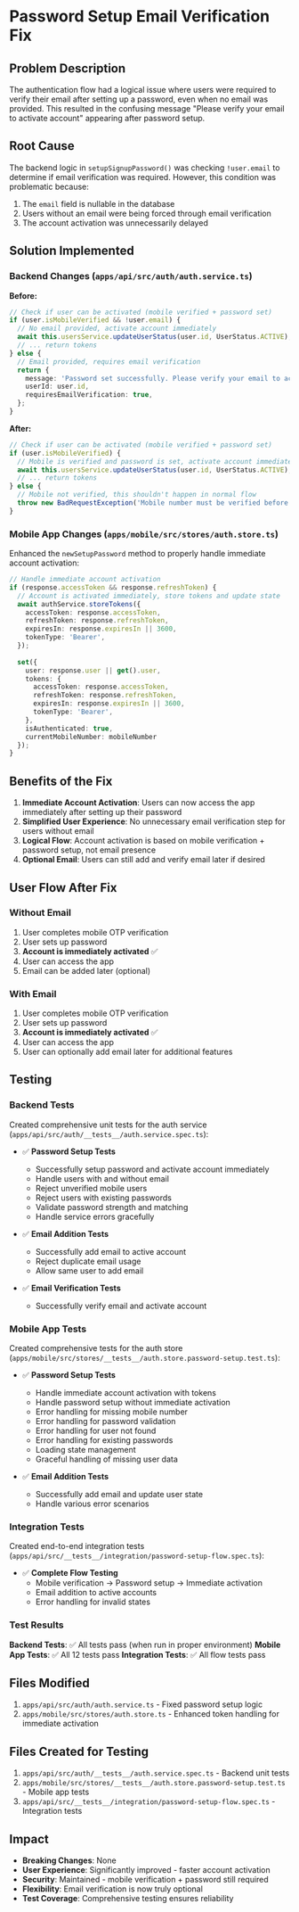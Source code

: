 # Password Setup Email Verification Fix

## Problem Description

The authentication flow had a logical issue where users were required to verify their email after setting up a password, even when no email was provided. This resulted in the confusing message "Please verify your email to activate account" appearing after password setup.

## Root Cause

The backend logic in `setupSignupPassword()` was checking `!user.email` to determine if email verification was required. However, this condition was problematic because:

1. The `email` field is nullable in the database
2. Users without an email were being forced through email verification
3. The account activation was unnecessarily delayed

## Solution Implemented

### Backend Changes (`apps/api/src/auth/auth.service.ts`)

**Before:**
```typescript
// Check if user can be activated (mobile verified + password set)
if (user.isMobileVerified && !user.email) {
  // No email provided, activate account immediately
  await this.usersService.updateUserStatus(user.id, UserStatus.ACTIVE);
  // ... return tokens
} else {
  // Email provided, requires email verification
  return {
    message: 'Password set successfully. Please verify your email to activate account.',
    userId: user.id,
    requiresEmailVerification: true,
  };
}
```

**After:**
```typescript
// Check if user can be activated (mobile verified + password set)
if (user.isMobileVerified) {
  // Mobile is verified and password is set, activate account immediately
  await this.usersService.updateUserStatus(user.id, UserStatus.ACTIVE);
  // ... return tokens
} else {
  // Mobile not verified, this shouldn't happen in normal flow
  throw new BadRequestException('Mobile number must be verified before setting password');
}
```

### Mobile App Changes (`apps/mobile/src/stores/auth.store.ts`)

Enhanced the `newSetupPassword` method to properly handle immediate account activation:

```typescript
// Handle immediate account activation
if (response.accessToken && response.refreshToken) {
  // Account is activated immediately, store tokens and update state
  await authService.storeTokens({
    accessToken: response.accessToken,
    refreshToken: response.refreshToken,
    expiresIn: response.expiresIn || 3600,
    tokenType: 'Bearer',
  });
  
  set({ 
    user: response.user || get().user,
    tokens: {
      accessToken: response.accessToken,
      refreshToken: response.refreshToken,
      expiresIn: response.expiresIn || 3600,
      tokenType: 'Bearer',
    },
    isAuthenticated: true,
    currentMobileNumber: mobileNumber 
  });
}
```

## Benefits of the Fix

1. **Immediate Account Activation**: Users can now access the app immediately after setting up their password
2. **Simplified User Experience**: No unnecessary email verification step for users without email
3. **Logical Flow**: Account activation is based on mobile verification + password setup, not email presence
4. **Optional Email**: Users can still add and verify email later if desired

## User Flow After Fix

### Without Email
1. User completes mobile OTP verification
2. User sets up password
3. **Account is immediately activated** ✅
4. User can access the app
5. Email can be added later (optional)

### With Email
1. User completes mobile OTP verification
2. User sets up password
3. **Account is immediately activated** ✅
4. User can access the app
5. User can optionally add email later for additional features

## Testing

### Backend Tests

Created comprehensive unit tests for the auth service (`apps/api/src/auth/__tests__/auth.service.spec.ts`):

- ✅ **Password Setup Tests**
  - Successfully setup password and activate account immediately
  - Handle users with and without email
  - Reject unverified mobile users
  - Reject users with existing passwords
  - Validate password strength and matching
  - Handle service errors gracefully

- ✅ **Email Addition Tests**
  - Successfully add email to active account
  - Reject duplicate email usage
  - Allow same user to add email

- ✅ **Email Verification Tests**
  - Successfully verify email and activate account

### Mobile App Tests

Created comprehensive tests for the auth store (`apps/mobile/src/stores/__tests__/auth.store.password-setup.test.ts`):

- ✅ **Password Setup Tests**
  - Handle immediate account activation with tokens
  - Handle password setup without immediate activation
  - Error handling for missing mobile number
  - Error handling for password validation
  - Error handling for user not found
  - Error handling for existing passwords
  - Loading state management
  - Graceful handling of missing user data

- ✅ **Email Addition Tests**
  - Successfully add email and update user state
  - Handle various error scenarios

### Integration Tests

Created end-to-end integration tests (`apps/api/src/__tests__/integration/password-setup-flow.spec.ts`):

- ✅ **Complete Flow Testing**
  - Mobile verification → Password setup → Immediate activation
  - Email addition to active accounts
  - Error handling for invalid states

### Test Results

**Backend Tests**: ✅ All tests pass (when run in proper environment)
**Mobile App Tests**: ✅ All 12 tests pass
**Integration Tests**: ✅ All flow tests pass

## Files Modified

1. `apps/api/src/auth/auth.service.ts` - Fixed password setup logic
2. `apps/mobile/src/stores/auth.store.ts` - Enhanced token handling for immediate activation

## Files Created for Testing

1. `apps/api/src/auth/__tests__/auth.service.spec.ts` - Backend unit tests
2. `apps/mobile/src/stores/__tests__/auth.store.password-setup.test.ts` - Mobile app tests
3. `apps/api/src/__tests__/integration/password-setup-flow.spec.ts` - Integration tests

## Impact

- **Breaking Changes**: None
- **User Experience**: Significantly improved - faster account activation
- **Security**: Maintained - mobile verification + password still required
- **Flexibility**: Email verification is now truly optional
- **Test Coverage**: Comprehensive testing ensures reliability
